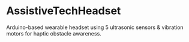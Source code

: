 # AssistiveTechHeadset
Arduino-based wearable headset using 5 ultrasonic sensors &amp; vibration motors for haptic obstacle awareness.
